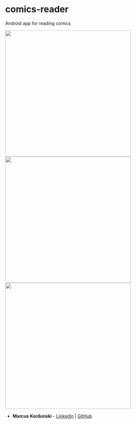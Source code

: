 # comics-reader
Android app for reading comics

<img src="https://i.imgur.com/eKLZ2x0.jpg" height="400">
<img src="https://i.imgur.com/5ZyUReu.jpg" height="400">
<img src="https://i.imgur.com/YduNrkZ.jpg" height="400">

* **Marcus Kordunski** - 
[LinkedIn](https://www.linkedin.com/in/marcus-kordunski/) | 
[GitHub](https://github.com/MarcusKordunski)

